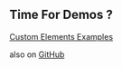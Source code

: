 ## Time For Demos ?

[Custom Elements Examples](https://webreflection.github.io/ce-examples/)

also on [GitHub](https://github.com/WebReflection/ce-examples/)